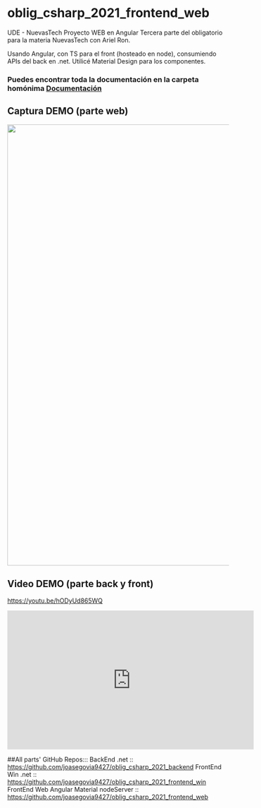 # oblig_csharp_2021_frontend_web
UDE - NuevasTech Proyecto WEB en Angular
Tercera parte del obligatorio para la materia NuevasTech con Ariel Ron.

Usando Angular, con TS para el front (hosteado en node), consumiendo APIs del back en .net.
Utilicé Material Design para los componentes.

<h3> Puedes encontrar toda la documentación en la carpeta homónima <a title="Documentación" href="https://github.com/joasegovia9427/oblig_csharp_2021_frontend_web/tree/main/Documentacion" target="_blank">Documentación</a></h3>

## Captura DEMO (parte web)

<img src="https://github.com/joasegovia9427/oblig_csharp_2021_frontend_web/blob/main/Demo.gif" width="30px" data-canonical-src="https://github.com/joasegovia9427/oblig_csharp_2021_frontend_web/blob/main/Demo.gif" style="width: 1000px;">

## Video DEMO (parte back y front)
https://youtu.be/hODyUd865WQ

<iframe width="560" height="315" src="https://www.youtube.com/embed/hODyUd865WQ" title="YouTube video player" frameborder="0" allow="accelerometer; autoplay; clipboard-write; encrypted-media; gyroscope; picture-in-picture" allowfullscreen></iframe>

##All parts' GitHub Repos:::
BackEnd .net :: https://github.com/joasegovia9427/oblig_csharp_2021_backend
FrontEnd Win .net :: https://github.com/joasegovia9427/oblig_csharp_2021_frontend_win
FrontEnd Web Angular Material nodeServer :: https://github.com/joasegovia9427/oblig_csharp_2021_frontend_web

